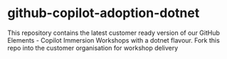 # github-copilot-adoption-dotnet
This repository contains the latest customer ready version of our GitHub Elements - Copilot Immersion Workshops with a dotnet flavour. Fork this repo into the customer organisation for workshop delivery
